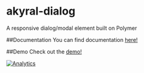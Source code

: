 akyral-dialog
==

A responsive dialog/modal element built on Polymer



##Documentation
You can find documentation [here!](http://filaraujo.github.io/akyral-dialog/components/akyral-dialog#documentation)


##Demo
Check out the [demo!](http://filaraujo.github.io/akyral.io/dialog.html)


[![Analytics](https://ga-beacon.appspot.com/UA-46802115-1/akyral-dialog/README)](https://github.com/igrigorik/ga-beacon)
